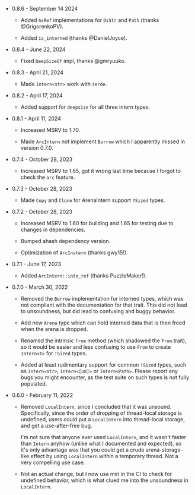 * 0.8.6 - September 14 2024

    - Added `AsRef` implementations for `OsStr` and `Path` (thanks @GrigorenkoPV).

    - Added `is_interned` (thanks @DanielJoyce).


* 0.8.4 - June 22, 2024

    - Fixed `DeepSizeOf` impl, thanks @gmryuuko.

* 0.8.3 - April 21, 2024

    - Made `Intern<str>` work with `serde`.

* 0.8.2 - April 17, 2024

    - Added support for `deepsize` for all three intern types.

* 0.8.1 - April 11, 2024

    - Increased MSRV to 1.70.

    - Made `ArcIntern` not implement `Borrow` which I apparently missed in
      version 0.7.0.

* 0.7.4 - October 28, 2023

    - Increased MSRV to 1.65, got it wrong last time because I forgot to check
      the `arc` feature.

* 0.7.3 - October 28, 2023

    - Made `Copy` and `Clone` for ArenaIntern support `?Sized` types.

* 0.7.2 - October 28, 2023

    - Increased MSRV to 1.60 for building and 1.65 for testing due to changes in
      dependencies.

    - Bumped ahash dependency version.

    - Optimization of `ArcInvtern` (thanks gwy15!).

* 0.7.1 - June 17, 2023

    - Added `ArcIntern::into_ref` (thanks PuzzleMaker!).

* 0.7.0 - March 30, 2022

    - Removed the `Borrow` implementation for interned types, which was not
      compliant with the documentation for that trait.  This did not lead to
      unsoundness, but did lead to confusing and buggy behavior.

    - Add new `Arena` type which can hold interned data that is then freed when
      the arena is dropped.

    - Renamed the intrinsic `from` method (which shadowed the `From` trait), so
      it would be easier and less  confusing to use `From` to create `Intern<T>`
      for `!Sized` types.

    - Added at least rudimentary support for common `!Sized` types, such as
      `Intern<str>`, `Intern<[u8]>` or `Intern<Path>`.  Please report any bugs
      you might encounter, as the test suite on such types is not fully
      populated.

* 0.6.0 - February 11, 2022

    - Removed `LocalIntern`, since I concluded that it was unsound.
      Specifically, since the order of dropping of thread-local storage is
      undefined, users could put a `LocalIntern` into thread-local storage, and
      get a use-after-free bug.

      I'm not sure that anyone ever used `LocalIntern`, and it wasn't faster
      than `Intern` anyhow (unlike what I documented and expected), so it's only
      advantage was that you could get a crude arena-storage-like effect by
      using `LocalIntern` within a temporary thread.  Not a very compelling use
      case.

    - Not an actual change, but I now use miri in the CI to check for undefined
      behavior, which is what clued me into the unsoundness in `LocalIntern`.